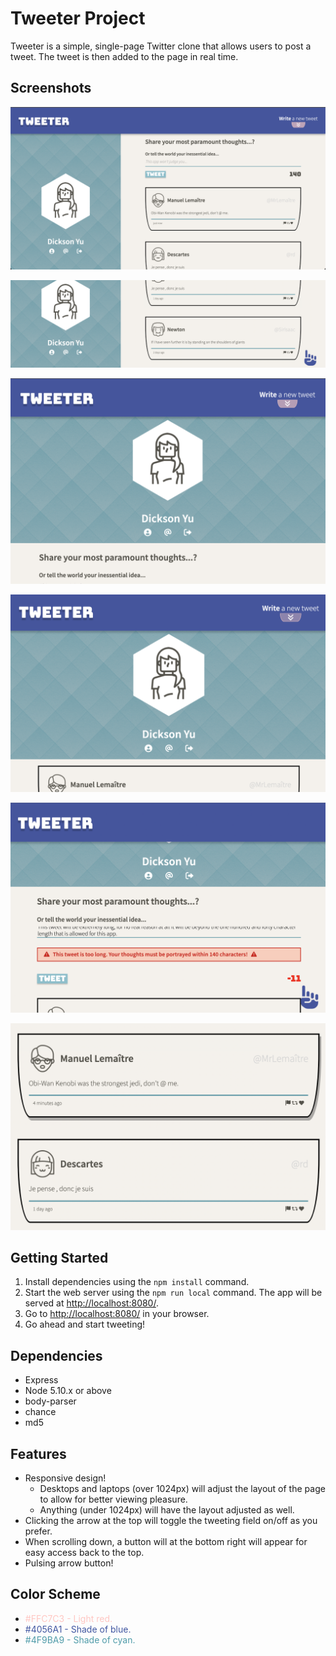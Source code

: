# Tweeter Project

Tweeter is a simple, single-page Twitter clone that allows users to post a tweet. The tweet is then added to the page in real time.

## Screenshots
!["Screenshot of desktop view."](https://github.com/dicyu/tweeter/blob/master/docs/desktop-view.png)

!["Screenshot of the desktop scroll button."](https://github.com/dicyu/tweeter/blob/master/docs/desktop-scroll.png)

!["Screenshot of the mobile view."](https://github.com/dicyu/tweeter/blob/master/docs/mobile-view.png)

!["Screenshot of the compose toggle."](https://github.com/dicyu/tweeter/blob/master/docs/toggle-compose.png)

!["Screenshot of an error message."](https://github.com/dicyu/tweeter/blob/master/docs/error-message.png)

!["Screenshot of the tweet hover shadows!](https://github.com/dicyu/tweeter/blob/master/docs/tweet-shadows.png)

## Getting Started

1. Install dependencies using the `npm install` command.
2. Start the web server using the `npm run local` command. The app will be served at <http://localhost:8080/>.
3. Go to <http://localhost:8080/> in your browser.
4. Go ahead and start tweeting!

## Dependencies

- Express
- Node 5.10.x or above
- body-parser
- chance
- md5

## Features
- Responsive design!
  - Desktops and laptops (over 1024px) will adjust the layout of the page to allow for better viewing pleasure.
  - Anything (under 1024px) will have the layout adjusted as well.
- Clicking the arrow at the top will toggle the tweeting field on/off as you prefer.
- When scrolling down, a button will at the bottom right will appear for easy access back to the top.
- Pulsing arrow button!

## Color Scheme
- <span style="color:#FFC7C3">#FFC7C3 - Light red.
- <span style="color:#4056a1">#4056A1 - Shade of blue.
- <span style="color:#4F9BA9">#4F9BA9 - Shade of cyan.